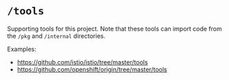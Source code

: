 # `/tools`

Supporting tools for this project. Note that these tools can import code from the `/pkg` and `/internal` directories.

Examples:

* https://github.com/istio/istio/tree/master/tools
* https://github.com/openshift/origin/tree/master/tools